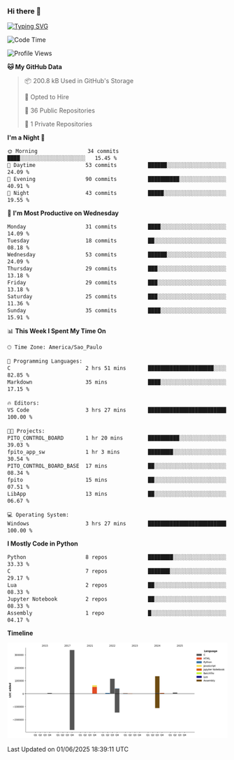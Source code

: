 ### Hi there 👋

<a href="https://git.io/typing-svg"><img src="https://readme-typing-svg.herokuapp.com?font=Fira+Code&duration=2000&pause=100&center=true&vCenter=true&multiline=true&width=720&height=175&lines=Gui's+are+a+lie%2C+they+are+just+front-ends+to+the+shell.;Through+the+shell%2C+I+gain+sudo.;Through+sudo%2C+I+gain+power.;Through+power%2C+I+gain+root.;Through+root%2C+my+chains+are+broken.;uid%3D0+shall+free+me...." alt="Typing SVG" /></a>


<!--START_SECTION:waka-->
![Code Time](http://img.shields.io/badge/Code%20Time-1%2C069%20hrs%2023%20mins-blue)

![Profile Views](http://img.shields.io/badge/Profile%20Views-0-blue)

**🐱 My GitHub Data** 

> 📦 200.8 kB Used in GitHub's Storage 
 > 
> 💼 Opted to Hire
 > 
> 📜 36 Public Repositories 
 > 
> 🔑 1 Private Repositories 
 > 
**I'm a Night 🦉** 

```text
🌞 Morning                34 commits          ████░░░░░░░░░░░░░░░░░░░░░   15.45 % 
🌆 Daytime                53 commits          ██████░░░░░░░░░░░░░░░░░░░   24.09 % 
🌃 Evening                90 commits          ██████████░░░░░░░░░░░░░░░   40.91 % 
🌙 Night                  43 commits          █████░░░░░░░░░░░░░░░░░░░░   19.55 % 
```
📅 **I'm Most Productive on Wednesday** 

```text
Monday                   31 commits          ████░░░░░░░░░░░░░░░░░░░░░   14.09 % 
Tuesday                  18 commits          ██░░░░░░░░░░░░░░░░░░░░░░░   08.18 % 
Wednesday                53 commits          ██████░░░░░░░░░░░░░░░░░░░   24.09 % 
Thursday                 29 commits          ███░░░░░░░░░░░░░░░░░░░░░░   13.18 % 
Friday                   29 commits          ███░░░░░░░░░░░░░░░░░░░░░░   13.18 % 
Saturday                 25 commits          ███░░░░░░░░░░░░░░░░░░░░░░   11.36 % 
Sunday                   35 commits          ████░░░░░░░░░░░░░░░░░░░░░   15.91 % 
```


📊 **This Week I Spent My Time On** 

```text
🕑︎ Time Zone: America/Sao_Paulo

💬 Programming Languages: 
C                        2 hrs 51 mins       █████████████████████░░░░   82.85 % 
Markdown                 35 mins             ████░░░░░░░░░░░░░░░░░░░░░   17.15 % 

🔥 Editors: 
VS Code                  3 hrs 27 mins       █████████████████████████   100.00 % 

🐱‍💻 Projects: 
PITO_CONTROL_BOARD       1 hr 20 mins        ██████████░░░░░░░░░░░░░░░   39.03 % 
fpito_app_sw             1 hr 3 mins         ████████░░░░░░░░░░░░░░░░░   30.54 % 
PITO_CONTROL_BOARD_BASE  17 mins             ██░░░░░░░░░░░░░░░░░░░░░░░   08.34 % 
fpito                    15 mins             ██░░░░░░░░░░░░░░░░░░░░░░░   07.51 % 
LibApp                   13 mins             ██░░░░░░░░░░░░░░░░░░░░░░░   06.67 % 

💻 Operating System: 
Windows                  3 hrs 27 mins       █████████████████████████   100.00 % 
```

**I Mostly Code in Python** 

```text
Python                   8 repos             ████████░░░░░░░░░░░░░░░░░   33.33 % 
C                        7 repos             ███████░░░░░░░░░░░░░░░░░░   29.17 % 
Lua                      2 repos             ██░░░░░░░░░░░░░░░░░░░░░░░   08.33 % 
Jupyter Notebook         2 repos             ██░░░░░░░░░░░░░░░░░░░░░░░   08.33 % 
Assembly                 1 repo              █░░░░░░░░░░░░░░░░░░░░░░░░   04.17 % 
```



**Timeline**

![Lines of Code chart](https://raw.githubusercontent.com/Gedankenn/Gedankenn/main/assets/bar_graph.png)


 Last Updated on 01/06/2025 18:39:11 UTC
<!--END_SECTION:waka-->
